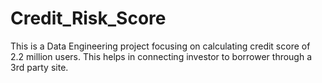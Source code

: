 # Credit_Risk_Score
This is a Data Engineering project focusing on calculating credit score of 2.2 million users. This helps in connecting investor to borrower through a 3rd party site.
